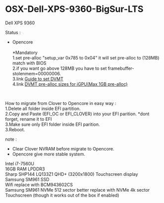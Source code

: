# OSX-Dell-XPS-9360-BigSur-LTS

Dell XPS 9360

Status : <br/>
- Opencore  <br/><br/>
*Mandatory<br/>
1.set pre-alloc "setup_var 0x785 to 0x04" it will set pre-alloc to (128MB) match with BIOS<br/>
2.if you want go above 128MB you have to set framebuffer-stolenmem=00000006. <br/>
3.link <a href="https://www.elitemacx86.com/threads/guide-how-to-unlock-dvmt-pre-allocated-on-laptops.313/">Guide to set DVMT</a><br/>
4.link <a href="https://github.com/zearp/optihack/blob/master/text/CFGLock_DVMT.md">DVMT pre-alloc sizes for iGPU(Max 1GB pre-alloc)</a><br/>
<br/>

How to migrate from Clover to Opencore in easy way : <br/>
1.Delete all folder inside EFI partition.<br/>
2.Copy and Paste (EFI_OC or EFI_CLOVER) into your EFI parition. *dont forget, rename it to EFI<br/>
3.Make sure only EFI folder inside EFI parition.<br/>
3.Reboot.<br/>

note : <br/>
- Clear Clover NVRAM before migrate to Opencore.<br/>
- Opencore give more stable system.<br/>

Intel i7-7560U<br/>
16GB RAM LPDDR3<br/>
Sharp SHP144 LQ133Z1 QHD+ (3200x1800) Touchscreen display<br/>
Samsung SM961 SSD<br/>
Wifi replace with BCM943602CS<br/>
Samsung SM961 NVMe 512 sector better replace with NVMe 4k sector<br/>
Touchscreen (though it works out of the box if enabled)<br/><br/>
